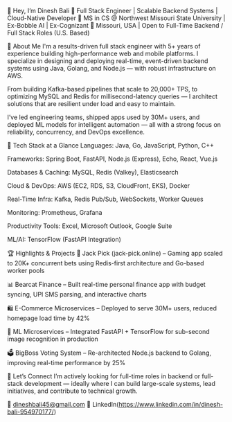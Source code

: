 👋 Hey, I’m Dinesh Bali
🔹 Full Stack Engineer | Scalable Backend Systems | Cloud-Native Developer
🔹 MS in CS @ Northwest Missouri State University | Ex-Bobble AI | Ex-Cognizant
📍 Missouri, USA | Open to Full-Time Backend / Full Stack Roles (U.S. Based)

🚀 About Me
I'm a results-driven full stack engineer with 5+ years of experience building high-performance web and mobile platforms. I specialize in designing and deploying real-time, event-driven backend systems using Java, Golang, and Node.js — with robust infrastructure on AWS.

From building Kafka-based pipelines that scale to 20,000+ TPS, to optimizing MySQL and Redis for millisecond-latency queries — I architect solutions that are resilient under load and easy to maintain.

I’ve led engineering teams, shipped apps used by 30M+ users, and deployed ML models for intelligent automation — all with a strong focus on reliability, concurrency, and DevOps excellence.

🔧 Tech Stack at a Glance
Languages: Java, Go, JavaScript, Python, C++

Frameworks: Spring Boot, FastAPI, Node.js (Express), Echo, React, Vue.js

Databases & Caching: MySQL, Redis (Valkey), Elasticsearch

Cloud & DevOps: AWS (EC2, RDS, S3, CloudFront, EKS), Docker

Real-Time Infra: Kafka, Redis Pub/Sub, WebSockets, Worker Queues

Monitoring: Prometheus, Grafana

Productivity Tools: Excel, Microsoft Outlook, Google Suite

ML/AI: TensorFlow (FastAPI Integration)

🏆 Highlights & Projects
🎯 Jack Pick (jack-pick.online) – Gaming app scaled to 20K+ concurrent bets using Redis-first architecture and Go-based worker pools

📊 Bearcat Finance – Built real-time personal finance app with budget syncing, UPI SMS parsing, and interactive charts

🛍️ E-Commerce Microservices – Deployed to serve 30M+ users, reduced homepage load time by 42%

🧠 ML Microservices – Integrated FastAPI + TensorFlow for sub-second image recognition in production

🗳️ BigBoss Voting System – Re-architected Node.js backend to Golang, improving real-time performance by 25%

🤝 Let’s Connect
I’m actively looking for full-time roles in backend or full-stack development — ideally where I can build large-scale systems, lead initiatives, and contribute to technical growth.

📧 dineshbali45@gmail.com
🔗 LinkedIn(https://www.linkedin.com/in/dinesh-bali-954970177/)
